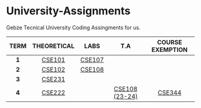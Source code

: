 # University-Assignments
Gebze Tecnical University Coding Assingments for us.

| TERM | THEORETICAL | LABS | T.A | COURSE EXEMPTION |
|:------:|:------:| :------: | :------: | :------: |
| **1** | <a href="https://github.com/CemBOLAT/GTU-University-Assignments/tree/master/CSE101"> CSE101 </a> | <a href="https://github.com/CemBOLAT/GTU-University-Assignments/tree/master/CSE107"> CSE107 |
| **2** | <a href= "https://github.com/CemBOLAT/GTU-University-Assignments/tree/master/CSE102"> CSE102 </a> | <a href="https://github.com/CemBOLAT/GTU-University-Assignments/tree/master/CSE108"> CSE108 </a> |
| **3** | <a href="https://github.com/CemBOLAT/GTU-University-Assignments/tree/master/CSE231"> CSE231 </a> | |
| **4** | <a href="https://github.com/CemBOLAT/GTU-University-Assignments/tree/master/CSE222"> CSE222 </a> |  | <a href="https://github.com/CemBOLAT/GTU-University-Assignments/tree/master/CSE108"> CSE108 (23-24) </a> | <a href="https://github.com/CemBOLAT/GTU-University-Assignments/tree/master/CSE344"> CSE344 </a>
